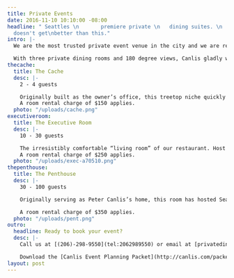 ```yaml
---
title: Private Events
date: 2016-11-10 10:10:00 -08:00
headline: " Seattles \n       premiere private \n   dining suites. \n          It
  doesn't get\nbetter than this."
intro: |-
  We are the most trusted private event venue in the city and we are ready to help you create a night you'll never forget.

  With three private dining rooms and 180 degree views, Canlis gladly welcomes rehearsal dinners, wedding receptions, family reunions, anniversary parties, business dinners and board meetings, heads of state, presidential dignitaries and grandmothers.
thecache:
  title: The Cache
  desc: |-
    2 - 4 guests

    Originally built as the owner’s office, this treetop niche quickly became the most exclusive table in Seattle. The Caché is an entirely private, intimate room on the 2nd floor of our restaurant with spectacular views across Lake Union and the Cascade Mountains. Amenities include a telescope, sound system, and chaise lounge.
    A room rental charge of $150 applies.
  photo: "/uploads/cache.png"
executiveroom:
  title: The Executive Room
  desc: |-
    10 - 30 guests

    The irresistibly comfortable “living room” of our restaurant. Host a business meeting with understated elegance, or a private dinner party with the warmth, intimacy, and personal touch that will make guests feel right at home. Amenities include a fireplace, wrap-around views, mahogany walls, oval or round tables, projector and screen, mp3 jack.
    A room rental charge of $250 applies.
  photo: "/uploads/exec-a70510.png"
thepenthouse:
  title: The Penthouse
  desc: |-
    30 - 100 guests

    Originally serving as Peter Canlis’s home, this room has hosted Seattle’s finest corporate and family events for over half a century. Praised for its architectural beauty and stunning views, it is a private dining room without equal in the Northwest. Amenities include a grand piano, sitting lounge, full bar, 85’ of floor-to-ceiling windows, views of Lake Union and the Cascade Mountains, projector and screen, mp3 and mic hook up.

    A room rental charge of $350 applies.
  photo: "/uploads/pent.png"
outro:
  headline: Ready to book your event?
  desc: |-
    Call us at [(206)-298-9550](tel:2062989550) or email at [privatedining@canlis.com](mailto:privatedining@canlis.com)

    Download the [Canlis Event Planning Packet](http://canlis.com/packet.pdf)
layout: post
---
```



